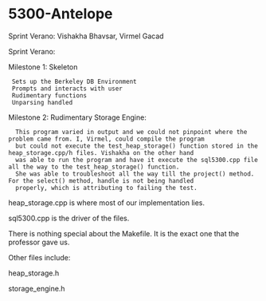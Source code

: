 # 5300-Antelope

Sprint Verano: Vishakha Bhavsar, Virmel Gacad

Sprint Verano:

  Milestone 1: Skeleton
  
     Sets up the Berkeley DB Environment
     Prompts and interacts with user
     Rudimentary functions
     Unparsing handled
     
  Milestone 2: Rudimentary Storage Engine:
    
      This program varied in output and we could not pinpoint where the problem came from. I, Virmel, could compile the program 
      but could not execute the test_heap_storage() function stored in the heap_storage.cpp/h files. Vishakha on the other hand 
      was able to run the program and have it execute the sql5300.cpp file all the way to the test_heap_storage() function.
      She was able to troubleshoot all the way till the project() method. For the select() method, handle is not being handled
      properly, which is attributing to failing the test.
      
 heap_storage.cpp is where most of our implementation lies.
 
 sql5300.cpp is the driver of the files.
 
 There is nothing special about the Makefile. It is the exact one that the professor gave us.
 
 Other files include:
 
 heap_storage.h
 
 storage_engine.h
 
 
 
 
